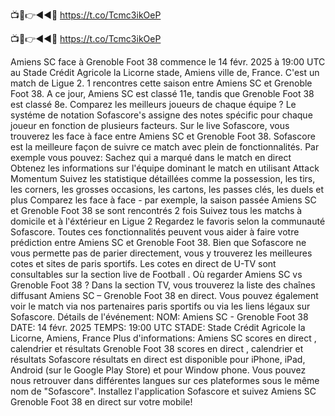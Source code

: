 📺📱👉◄◄🔴 https://t.co/Tcmc3ikOeP

📺📱👉◄◄🔴 https://t.co/Tcmc3ikOeP



Amiens SC face à Grenoble Foot 38 commence le 14 févr. 2025 à 19:00 UTC au Stade Crédit Agricole la Licorne stade, Amiens ville de, France. C'est un match de Ligue 2.
1 rencontres cette saison entre Amiens SC et Grenoble Foot 38. A ce jour, Amiens SC est classé 11e, tandis que Grenoble Foot 38 est classé 8e. Comparez les meilleurs joueurs de chaque équipe ? Le systéme de notation Sofascore's assigne des notes spécific pour chaque joueur en fonction de plusieurs facteurs.
Sur le live Sofascore, vous trouverez les face à face entre Amiens SC et Grenoble Foot 38. Sofascore est la meilleure façon de suivre ce match avec plein de fonctionnalités. Par exemple vous pouvez:
Sachez qui a marqué dans le match en direct
Obtenez les informations sur l'équipe dominant le match en utilisant Attack Momentum
Suivez les statistique détaillées comme la possession, les tirs, les corners, les grosses occasions, les cartons, les passes clés, les duels et plus
Comparez les face à face - par exemple, la saison passée Amiens SC et Grenoble Foot 38 se sont rencontrés 2 fois
Suivez tous les matchs à domicile et à l'éxtérieur en Ligue 2
Regardez le favoris selon la communauté Sofascore.
Toutes ces fonctionnalités peuvent vous aider à faire votre prédiction entre Amiens SC et Grenoble Foot 38. Bien que Sofascore ne vous permette pas de parier directement, vous y trouverez les meilleures cotes et sites de paris sportifs. Les cotes en direct de U-TV sont consultables sur la section live de Football .
Où regarder Amiens SC vs Grenoble Foot 38 ? Dans la section TV, vous trouverez la liste des chaînes diffusant Amiens SC – Grenoble Foot 38 en direct. Vous pouvez également voir le match via nos partenaires paris sportifs ou via les liens légaux sur Sofascore.
Détails de l'événement:
NOM: Amiens SC - Grenoble Foot 38
DATE: 14 févr. 2025
TEMPS: 19:00 UTC
STADE: Stade Crédit Agricole la Licorne, Amiens, France
Plus d'informations:
Amiens SC scores en direct , calendrier et résultats
Grenoble Foot 38 scores en direct , calendrier et résultats
Sofascore résultats en direct est disponible pour iPhone, iPad, Android (sur le Google Play Store) et pour Window phone. Vous pouvez nous retrouver dans différentes langues sur ces plateformes sous le même nom de "Sofascore". Installez l'application Sofascore et suivez Amiens SC Grenoble Foot 38 en direct sur votre mobile!

